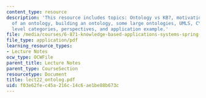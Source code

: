 ```yaml
---
content_type: resource
description: 'This resource includes topics: Ontology vs KB?, motivations, aspects
  of an ontology, building an ontology, some large ontologies, UMLS, CYC, CYC top
  level categories, perspectives, and application example.'
file: /media/courses/6-871-knowledge-based-applications-systems-spring-2005/f03e62fec45a216c14c6ae1be88b673c_lect22_ontolog.pdf
file_type: application/pdf
learning_resource_types:
- Lecture Notes
ocw_type: OCWFile
parent_title: Lecture Notes
parent_type: CourseSection
resourcetype: Document
title: lect22_ontolog.pdf
uid: f03e62fe-c45a-216c-14c6-ae1be88b673c
---
```

